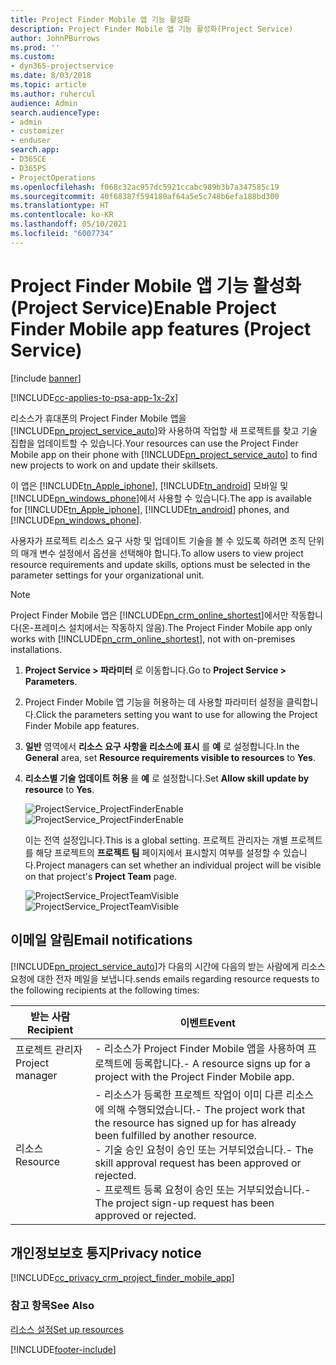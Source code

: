 ```yaml
---
title: Project Finder Mobile 앱 기능 활성화
description: Project Finder Mobile 앱 기능 활성화(Project Service)
author: JohnPBurrows
ms.prod: ''
ms.custom:
- dyn365-projectservice
ms.date: 8/03/2018
ms.topic: article
ms.author: ruhercul
audience: Admin
search.audienceType:
- admin
- customizer
- enduser
search.app:
- D365CE
- D365PS
- ProjectOperations
ms.openlocfilehash: f068c32ac957dc5921ccabc989b3b7a347585c19
ms.sourcegitcommit: 40f68387f594180af64a5e5c748b6efa188bd300
ms.translationtype: HT
ms.contentlocale: ko-KR
ms.lasthandoff: 05/10/2021
ms.locfileid: "6007734"
---
```

# <a name="enable-project-finder-mobile-app-features-project-service"></a><span data-ttu-id="cf66f-103">Project Finder Mobile 앱 기능 활성화(Project Service)</span><span class="sxs-lookup"><span data-stu-id="cf66f-103">Enable Project Finder Mobile app features (Project Service)</span></span>

[!include [banner](../includes/psa-now-project-operations.md)]

[!INCLUDE[cc-applies-to-psa-app-1x-2x](../includes/cc-applies-to-psa-app-1x-2x.md)]

<span data-ttu-id="cf66f-104">리소스가 휴대폰의 Project Finder Mobile 앱을 [!INCLUDE[pn_project_service_auto](../includes/pn-project-service-auto.md)]와 사용하여 작업할 새 프로젝트를 찾고 기술 집합을 업데이트할 수 있습니다.</span><span class="sxs-lookup"><span data-stu-id="cf66f-104">Your resources can use the Project Finder Mobile app on their phone with [!INCLUDE[pn_project_service_auto](../includes/pn-project-service-auto.md)] to find new projects to work on and update their skillsets.</span></span>  
  
 <span data-ttu-id="cf66f-105">이 앱은 [!INCLUDE[tn_Apple_iphone](../includes/tn-apple-iphone.md)], [!INCLUDE[tn_android](../includes/tn-android.md)] 모바일 및 [!INCLUDE[pn_windows_phone](../includes/pn-windows-phone.md)]에서 사용할 수 있습니다.</span><span class="sxs-lookup"><span data-stu-id="cf66f-105">The app is available for [!INCLUDE[tn_Apple_iphone](../includes/tn-apple-iphone.md)], [!INCLUDE[tn_android](../includes/tn-android.md)] phones, and [!INCLUDE[pn_windows_phone](../includes/pn-windows-phone.md)].</span></span>  
    
 <span data-ttu-id="cf66f-106">사용자가 프로젝트 리소스 요구 사항 및 업데이트 기술을 볼 수 있도록 하려면 조직 단위의 매개 변수 설정에서 옵션을 선택해야 합니다.</span><span class="sxs-lookup"><span data-stu-id="cf66f-106">To allow users to view project resource requirements and update skills, options must be selected in the parameter settings for your organizational unit.</span></span>
  
> [!NOTE]
>  <span data-ttu-id="cf66f-107">Project Finder Mobile 앱은 [!INCLUDE[pn_crm_online_shortest](../includes/pn-crm-online-shortest.md)]에서만 작동합니다(온-프레미스 설치에서는 작동하지 않음).</span><span class="sxs-lookup"><span data-stu-id="cf66f-107">The Project Finder Mobile app only works with [!INCLUDE[pn_crm_online_shortest](../includes/pn-crm-online-shortest.md)], not with on-premises installations.</span></span>  
  
1. <span data-ttu-id="cf66f-108">**Project Service > 파라미터** 로 이동합니다.</span><span class="sxs-lookup"><span data-stu-id="cf66f-108">Go to **Project Service > Parameters**.</span></span>  
  
2. <span data-ttu-id="cf66f-109">Project Finder Mobile 앱 기능을 허용하는 데 사용할 파라미터 설정을 클릭합니다.</span><span class="sxs-lookup"><span data-stu-id="cf66f-109">Click the parameters setting you want to use for allowing the Project Finder Mobile app features.</span></span>  
  
3. <span data-ttu-id="cf66f-110">**일반** 영역에서 **리소스 요구 사항을 리소스에 표시** 를 **예** 로 설정합니다.</span><span class="sxs-lookup"><span data-stu-id="cf66f-110">In the **General** area, set **Resource requirements visible to resources** to **Yes**.</span></span>  
  
4. <span data-ttu-id="cf66f-111">**리소스별 기술 업데이트 허용** 을 **예** 로 설정합니다.</span><span class="sxs-lookup"><span data-stu-id="cf66f-111">Set **Allow skill update by resource** to **Yes**.</span></span>  
  
   <span data-ttu-id="cf66f-112">![ProjectService_ProjectFinderEnable](../psa/media/project-service-project-finder-enable.png "ProjectService_ProjectFinderEnable")</span><span class="sxs-lookup"><span data-stu-id="cf66f-112">![ProjectService_ProjectFinderEnable](../psa/media/project-service-project-finder-enable.png "ProjectService_ProjectFinderEnable")</span></span>  
  
   <span data-ttu-id="cf66f-113">이는 전역 설정입니다.</span><span class="sxs-lookup"><span data-stu-id="cf66f-113">This is a global setting.</span></span> <span data-ttu-id="cf66f-114">프로젝트 관리자는 개별 프로젝트를 해당 프로젝트의 **프로젝트 팀** 페이지에서 표시할지 여부를 설정할 수 있습니다.</span><span class="sxs-lookup"><span data-stu-id="cf66f-114">Project managers can set whether an individual project will be visible on that project's **Project Team** page.</span></span>  
  
   <span data-ttu-id="cf66f-115">![ProjectService_ProjectTeamVisible](../psa/media/project-service-project-team-visible.png "ProjectService_ProjectTeamVisible")</span><span class="sxs-lookup"><span data-stu-id="cf66f-115">![ProjectService_ProjectTeamVisible](../psa/media/project-service-project-team-visible.png "ProjectService_ProjectTeamVisible")</span></span>  
  
## <a name="email-notifications"></a><span data-ttu-id="cf66f-116">이메일 알림</span><span class="sxs-lookup"><span data-stu-id="cf66f-116">Email notifications</span></span>  
 [!INCLUDE[pn_project_service_auto](../includes/pn-project-service-auto.md)]<span data-ttu-id="cf66f-117">가 다음의 시간에 다음의 받는 사람에게 리소스 요청에 대한 전자 메일을 보냅니다.</span><span class="sxs-lookup"><span data-stu-id="cf66f-117">sends emails regarding resource requests to the following recipients at the following times:</span></span>  
  
|<span data-ttu-id="cf66f-118">받는 사람</span><span class="sxs-lookup"><span data-stu-id="cf66f-118">Recipient</span></span>|<span data-ttu-id="cf66f-119">이벤트</span><span class="sxs-lookup"><span data-stu-id="cf66f-119">Event</span></span>|  
|---------------|-----------|  
|<span data-ttu-id="cf66f-120">프로젝트 관리자</span><span class="sxs-lookup"><span data-stu-id="cf66f-120">Project manager</span></span>|<span data-ttu-id="cf66f-121">- 리소스가 Project Finder Mobile 앱을 사용하여 프로젝트에 등록합니다.</span><span class="sxs-lookup"><span data-stu-id="cf66f-121">- A resource signs up for a project with the Project Finder Mobile app.</span></span>|  
|<span data-ttu-id="cf66f-122">리소스</span><span class="sxs-lookup"><span data-stu-id="cf66f-122">Resource</span></span>|<span data-ttu-id="cf66f-123">- 리소스가 등록한 프로젝트 작업이 이미 다른 리소스에 의해 수행되었습니다.</span><span class="sxs-lookup"><span data-stu-id="cf66f-123">- The project work that the resource has signed up for has already been fulfilled by another resource.</span></span><br /><span data-ttu-id="cf66f-124">- 기술 승인 요청이 승인 또는 거부되었습니다.</span><span class="sxs-lookup"><span data-stu-id="cf66f-124">- The skill approval request has been approved or rejected.</span></span><br /><span data-ttu-id="cf66f-125">- 프로젝트 등록 요청이 승인 또는 거부되었습니다.</span><span class="sxs-lookup"><span data-stu-id="cf66f-125">- The project sign-up request has been approved or rejected.</span></span>|  
  
## <a name="privacy-notice"></a><span data-ttu-id="cf66f-126">개인정보보호 통지</span><span class="sxs-lookup"><span data-stu-id="cf66f-126">Privacy notice</span></span>  
 [!INCLUDE[cc_privacy_crm_project_finder_mobile_app](../includes/cc-privacy-crm-project-finder-mobile-app.md)]  
  
### <a name="see-also"></a><span data-ttu-id="cf66f-127">참고 항목</span><span class="sxs-lookup"><span data-stu-id="cf66f-127">See Also</span></span>  
 [<span data-ttu-id="cf66f-128">리소스 설정</span><span class="sxs-lookup"><span data-stu-id="cf66f-128">Set up resources</span></span>](../psa/set-up-resources.md)


[!INCLUDE[footer-include](../includes/footer-banner.md)]